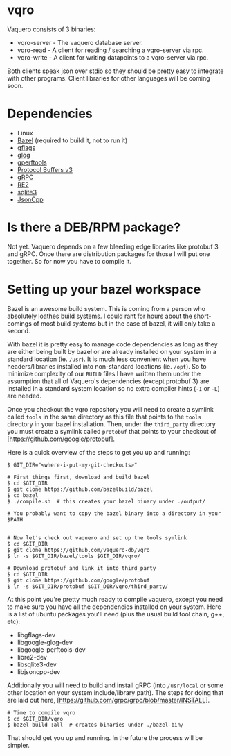 # vqro
Vaquero consists of 3 binaries:

- vqro-server - The vaquero database server.
- vqro-read - A client for reading / searching a vqro-server via rpc.
- vqro-write - A client for writing datapoints to a vqro-server via rpc.

Both clients speak json over stdio so they should be pretty easy to integrate
with other programs. Client libraries for other languages will be coming soon.


# Dependencies
- Linux
- [Bazel](https://github.com/bazelbuild/bazel) (required to build it, not to run it)
- [gflags](https://github.com/gflags/gflags)
- [glog](https://github.com/google/glog)
- [gperftools](https://github.com/gperftools/gperftools)
- [Protocol Buffers v3](https://github.com/google/protobuf)
- [gRPC](https://github.com/grpc/grpc)
- [RE2](https://github.com/google/re2)
- [sqlite3](https://www.sqlite.org/)
- [JsonCpp](https://github.com/open-source-parsers/jsoncpp)


# Is there a DEB/RPM package?

Not yet. Vaquero depends on a few bleeding edge libraries like protobuf 3 and
gRPC. Once there are distribution packages for those I will put one together.
So for now you have to compile it.


# Setting up your bazel workspace

Bazel is an awesome build system. This is coming from a person who absolutely
loathes build systems. I could rant for hours about the short-comings of
most build systems but in the case of bazel, it will only take a second.

With bazel it is pretty easy to manage code dependencies as long as they are
either being built by bazel or are already installed on your system in a
standard location (ie. `/usr`). It is much less convenient when you have
headers/libraries installed into non-standard locations (ie. `/opt`). So to
minimize complexity of our `BUILD` files I have written them under the
assumption that all of Vaquero's dependencies (except protobuf 3) are installed
in a standard system location so no extra compiler hints (`-I` or `-L`) are
needed.

Once you checkout the vqro repository you will need to create a symlink called
`tools` in the same directory as this file that points to the `tools` directory
in your bazel installation. Then, under the `third_party` directory you must
create a symlink called `protobuf` that points to your checkout of
[https://github.com/google/protobuf].

Here is a quick overview of the steps to get you up and running:

```
$ GIT_DIR="<where-i-put-my-git-checkouts>"

# First things first, download and build bazel
$ cd $GIT_DIR
$ git clone https://github.com/bazelbuild/bazel
$ cd bazel
$ ./compile.sh  # this creates your bazel binary under ./output/

# You probably want to copy the bazel binary into a directory in your $PATH


# Now let's check out vaquero and set up the tools symlink
$ cd $GIT_DIR
$ git clone https://github.com/vaquero-db/vqro
$ ln -s $GIT_DIR/bazel/tools $GIT_DIR/vqro/

# Download protobuf and link it into third_party
$ cd $GIT_DIR
$ git clone https://github.com/google/protobuf
$ ln -s $GIT_DIR/protobuf $GIT_DIR/vqro/third_party/
```

At this point you're pretty much ready to compile vaquero, except you need to
make sure you have all the dependencies installed on your system. Here is a
list of ubuntu packages you'll need (plus the usual build tool chain, g++, etc):

- libgflags-dev
- libgoogle-glog-dev
- libgoogle-perftools-dev
- libre2-dev
- libsqlite3-dev
- libjsoncpp-dev

Additionally you will need to build and install gRPC (into `/usr/local` or some
other location on your system include/library path). The steps for doing that
are laid out here, [https://github.com/grpc/grpc/blob/master/INSTALL].


```
# Time to compile vqro
$ cd $GIT_DIR/vqro
$ bazel build :all  # creates binaries under ./bazel-bin/
```

That should get you up and running. In the future the process will be simpler.
